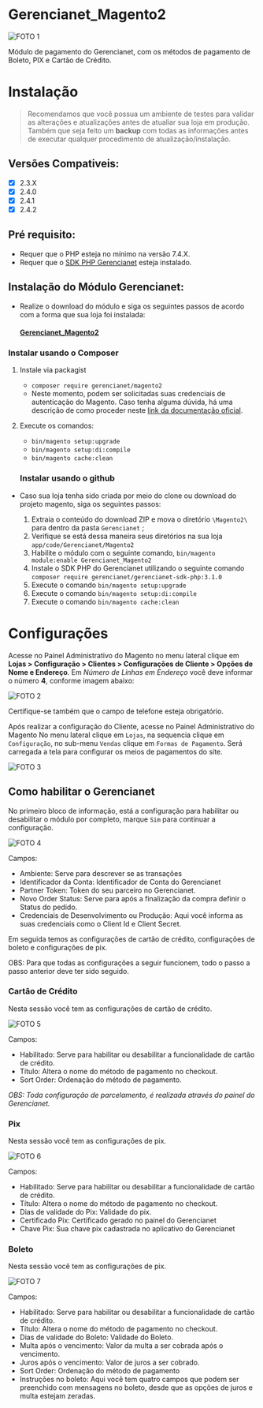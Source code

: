 # Gerencianet_Magento2

![FOTO 1](.github/img/1.png)

Módulo de pagamento do Gerencianet, com os métodos de pagamento de Boleto, PIX e Cartão de Crédito.

# Instalação

> Recomendamos que você possua um ambiente de testes para validar as alterações e atualizações antes de atualiar sua loja em produção. Também que seja feito um **backup** com todas as informações antes de executar qualquer procedimento de atualização/instalação.

## Versões Compativeis:
- [x] 2.3.X
- [x] 2.4.0
- [x] 2.4.1
- [x] 2.4.2
 
## Pré requisito:

- Requer que o PHP esteja no mínimo na versão 7.4.X.
- Requer que o [SDK PHP Gerencianet](https://github.com/gerencianet/gn-api-sdk-php) esteja instalado.

## Instalação do Módulo Gerencianet:

- Realize o download do módulo e siga os seguintes passos de acordo com a forma que sua loja foi instalada:

  #### [Gerencianet_Magento2 ](https://github.com/tezusecommerce/Gerencianet_Magento2)

### Instalar usando o Composer

1. Instale via packagist 
   - ```composer require gerencianet/magento2```
   - Neste momento, podem ser solicitadas suas credenciais de autenticação do Magento. Caso tenha alguma dúvida, há uma descrição de como proceder neste [link da documentação oficial](http://devdocs.magento.com/guides/v2.0/install-gde/prereq/connect-auth.html).
2. Execute os comandos:
   - ```bin/magento setup:upgrade```
   - ```bin/magento setup:di:compile```
   - ```bin/magento cache:clean```
   

   ### Instalar usando o github

- Caso sua loja tenha sido criada por meio do clone ou download do projeto magento, siga os seguintes passos:

  1. Extraia o conteúdo do download ZIP e mova o diretório ```\Magento2\``` para dentro da pasta ```Gerencianet``` ;
  2. Verifique se está dessa maneira seus diretórios na sua loja ```app/code/Gerencianet/Magento2```
  3. Habilite o módulo com o seguinte comando, ```bin/magento module:enable Gerencianet_Magento2```
  4. Instale o SDK PHP do Gerencianet utilizando o seguinte comando ```composer require gerencianet/gerencianet-sdk-php:3.1.0```
  5. Execute o comando ```bin/magento setup:upgrade```
  6. Execute o comando ```bin/magento setup:di:compile```
  7. Execute o comando ```bin/magento cache:clean```
 

# Configurações

Acesse no Painel Administrativo do Magento no menu lateral clique em **Lojas > Configuração > Clientes > Configurações de Cliente > Opções de Nome e Endereço**. Em *Número de Linhas em Endereço* você deve informar o número **4**, conforme imagem abaixo:

![FOTO 2](.github/img/2.png)

Certifique-se também que o campo de telefone esteja obrigatório.

Após realizar a configuração do Cliente, acesse no Painel Administrativo do Magento No menu lateral clique em `Lojas`, na sequencia clique em `Configuração`, no sub-menu `Vendas` clique em `Formas de Pagamento`. Será carregada a tela para configurar os meios de pagamentos do site.

![FOTO 3](.github/img/3.png)

## Como habilitar o Gerencianet

No primeiro bloco de informação, está a configuração para habilitar ou desabilitar o módulo por completo, marque `Sim` para continuar a configuração. 

![FOTO 4](.github/img/4.png)

Campos: 
 - Ambiente: Serve para descrever se as transações 
 - Identificador da Conta: Identificador de Conta do Gerencianet
 - Partner Token: Token do seu parceiro no Gerencianet.
 - Novo Order Status: Serve para após a finalização da compra definir o Status do pedido.
 - Credenciais de Desenvolvimento ou Produção: Aqui você informa as suas credenciais como o Client Id e Client Secret.

Em seguida temos as configurações de cartão de crédito, configurações de boleto e configurações de pix.

OBS: Para que todas as configurações a seguir funcionem, todo o passo a passo anterior deve ter sido seguido.

### Cartão de Crédito 

Nesta sessão você tem as configurações de cartão de crédito.

![FOTO 5](.github/img/5.png)

Campos: 
 - Habilitado: Serve para habilitar ou desabilitar a funcionalidade de cartão de crédito.
 - Título: Altera o nome do método de pagamento no checkout.
 - Sort Order: Ordenação do método de pagamento.

*OBS: Toda configuração de parcelamento, é realizada através do painel do Gerencianet.*

### Pix 

Nesta sessão você tem as configurações de pix.

![FOTO 6](.github/img/6.png)

Campos: 
 - Habilitado: Serve para habilitar ou desabilitar a funcionalidade de cartão de crédito.
 - Título: Altera o nome do método de pagamento no checkout.
 - Dias de validade do Pix: Validade do pix.
 - Certificado Pix: Certificado gerado no painel do Gerencianet
 - Chave Pix: Sua chave pix cadastrada no aplicativo do Gerencianet

### Boleto 

Nesta sessão você tem as configurações de pix.

![FOTO 7](.github/img/7.png)

Campos: 
 - Habilitado: Serve para habilitar ou desabilitar a funcionalidade de cartão de crédito.
 - Título: Altera o nome do método de pagamento no checkout.
 - Dias de validade do Boleto: Validade do Boleto.
 - Multa após o vencimento: Valor da multa a ser cobrada após o vencimento.
 - Juros após o vencimento: Valor de juros a ser cobrado.
 - Sort Order: Ordenação do método de pagamento
 - Instruções no boleto: Aqui você tem quatro campos que podem ser preenchido com mensagens no boleto, desde que as opções de juros e multa estejam zeradas.
